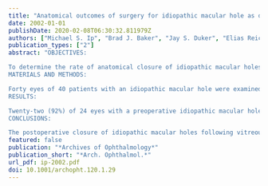 ```yaml
---
title: "Anatomical outcomes of surgery for idiopathic macular hole as determined by optical coherence tomography"
date: 2002-01-01
publishDate: 2020-02-08T06:30:32.811979Z
authors: ["Michael S. Ip", "Brad J. Baker", "Jay S. Duker", "Elias Reichel", "Caroline R. Baumal", "Ronald Gangnon", "Carmen A. Puliafito"]
publication_types: ["2"]
abstract: "OBJECTIVES:

To determine the rate of anatomical closure of idiopathic macular holes undergoing vitreous surgery with respect to preoperative horizontal diameter as determined by optical coherence tomography (OCT) and to correlate postoperative visual acuity, duration of symptoms, and late reopening with initial idiopathic macular hole diameter by OCT.
MATERIALS AND METHODS:

Forty eyes of 40 patients with an idiopathic macular hole were examined with OCT before and after vitreous surgery. All eyes were treated with pars plana vitrectomy, peeling of posterior cortical vitreous, and dilute perfluoropropane or sulfur hexafluoride gas. Face-down positioning was maintained for 7 to 14 days.
RESULTS:

Twenty-two (92%) of 24 eyes with a preoperative idiopathic macular hole diameter smaller than 400 microm measured by OCT attained anatomical closure following surgery. Anatomical closure was observed in 9 (56%) of 16 eyes with a macular hole diameter of 400 microm or larger measured by OCT (P =.02). The median postoperative visual acuity improvement was 4 Snellen lines in the 31 eyes achieving anatomical closure and no change in the 9 eyes not achieving anatomical closure (P< .001). Late macular hole reopening at longer than 6 months occurred in 3 (10%) of 31 eyes with an initially closed macular hole. This event was observed only in macular holes 400 microm or larger measured by OCT. The preoperative macular hole diameter (P =.02) and duration of symptoms (P =.02) were factors predictive of anatomical closure of the macular hole postoperatively.
CONCLUSIONS:

The postoperative closure of idiopathic macular holes following vitreous surgery was related to the preoperative macular hole diameter determined by OCT, with lesions smaller than 400 microm demonstrating higher success rates. A trend toward greater visual acuity improvement was demonstrated for idiopathic macular holes smaller than 400 microm. Late reopening was only seen in macular holes that were 400 microm or larger measured by OCT. Preoperative analysis and measurement of idiopathic macular holes with OCT may help delineate postoperative expectations for successful anatomical closure of the macular hole, visual acuity, and long-term closure."
featured: false
publication: "*Archives of Ophthalmology*"
publication_short: "*Arch. Ophthalmol.*"
url_pdf: ip-2002.pdf
doi: 10.1001/archopht.120.1.29
---
```


